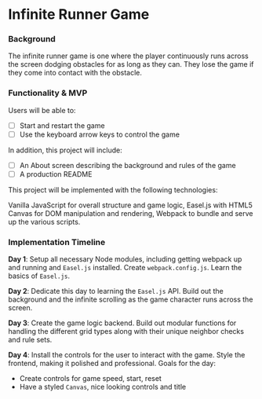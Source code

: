  # Infinite Runner Game

 ### Background

The infinite runner game is one where the player continuously runs across the screen dodging obstacles for as long as they can.  They lose the game if they come into contact with the obstacle.

 ### Functionality & MVP

Users will be able to:

- [ ] Start and restart the game
- [ ] Use the keyboard arrow keys to control the game

In addition, this project will include:

- [ ] An About screen describing the background and rules of the game
- [ ] A production README   

 This project will be implemented with the following technologies:

 Vanilla JavaScript for overall structure and game logic,
 Easel.js with HTML5 Canvas for DOM manipulation and rendering,
 Webpack to bundle and serve up the various scripts.

 ### Implementation Timeline

 **Day 1**: Setup all necessary Node modules, including getting webpack up and running and `Easel.js` installed.  Create `webpack.config.js`. Learn the basics of `Easel.js`.

 **Day 2**: Dedicate this day to learning the `Easel.js` API.  Build out the background and the infinite scrolling as the game character runs across the screen.

 **Day 3**: Create the game logic backend.  Build out modular functions for handling the different grid types along with their unique neighbor checks and rule sets.  


 **Day 4**: Install the controls for the user to interact with the game.  Style the frontend, making it polished and professional.  Goals for the day:

 - Create controls for game speed, start, reset
 - Have a styled `Canvas`, nice looking controls and title
